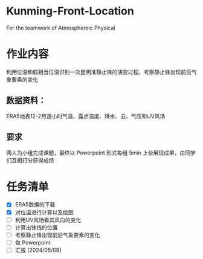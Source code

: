 # Kunming-Front-Location
For the teamwork of Atmosphereic Physical

# 作业内容
利用位温和假相当位温识别一次昆明准静止锋的演变过程，考察静止锋出现前后气象要素的变化

## 数据资料： 
ERA5地表12-2月逐小时气温、露点温度、降水、云、气压和UV风场

## 要求
两人为小组完成课题，最终以 Powerpoint 形式每组 5min 上台展现成果，由同学们互相打分获得成绩

# 任务清单
- [x] ERA5数据的下载
- [x] 对位温进行计算以及绘图
- [ ] 利用UV风场看其风向的变化
- [ ] 计算出锋线的位置
- [ ] 考察静止锋出现前后气象要素的变化
- [ ] 做 Powerpoint
- [ ] 汇报 [2024/05/08]